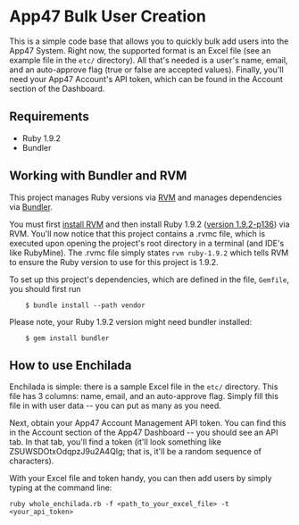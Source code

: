 # App47 Bulk User Creation

This is a simple code base that allows you to quickly bulk add users into the App47 System. Right now, the supported format is an Excel file (see an example file in the `etc/` directory). All that's needed is a user's name, email, and an auto-approve flag (true or false are accepted values). Finally, you'll need your App47 Account's API token, which can be found in the Account section of the Dashboard.

## Requirements

* Ruby 1.9.2 
* Bundler 

## Working with Bundler and RVM

This project manages Ruby versions via [RVM](http://rvm.beginrescueend.com/) and manages dependencies via [Bundler](http://gembundler.com/). 

You must first [install RVM](http://rvm.beginrescueend.com/rvm/install/) and then install Ruby 1.9.2 ([version 1.9.2-p136](http://rvm.beginrescueend.com/interpreters/ruby/)) via RVM. You'll now notice that this project contains a .rvmc file, which is executed upon opening the project's root directory in a terminal (and IDE's like RubyMine). The .rvmc file simply states `rvm ruby-1.9.2` which tells RVM to ensure the Ruby version to use for this project is 1.9.2. 

To set up this project's dependencies, which are defined in the file, `Gemfile`, you should first run

        $ bundle install --path vendor

Please note, your Ruby 1.9.2 version might need bundler installed:

        $ gem install bundler

## How to use Enchilada

Enchilada is simple: there is a sample Excel file in the `etc/` directory. This file has 3 columns: name, email, and an auto-approve flag. Simply fill this file in with user data -- you can put as many as you need. 

Next, obtain your App47 Account Management API token. You can find this in the Account section of the App47 Dashboard -- you should see an API tab. In that tab, you'll find a token (it'll look something like ZSUWSDOtxOdqpzJ9u2A4QIg; that is, it'll be a random sequence of characters).

With your Excel file and token handy, you can then add users by simply typing at the command line:

`ruby whole_enchilada.rb -f <path_to_your_excel_file> -t <your_api_token>`